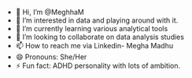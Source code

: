 - 👋 Hi, I’m @MeghhaM
- 👀 I’m interested in data and playing around with it.
- 🌱 I’m currently learning various analytical tools
- 💞️ I’m looking to collaborate on data analysis studies
- 📫 How to reach me via Linkedin- Megha Madhu
- 😄 Pronouns: She/Her
- ⚡ Fun fact: ADHD personality with lots of ambition.

<!---
MeghhaM/MeghhaM is a ✨ special ✨ repository because its `README.md` (this file) appears on your GitHub profile.
You can click the Preview link to take a look at your changes.
--->
